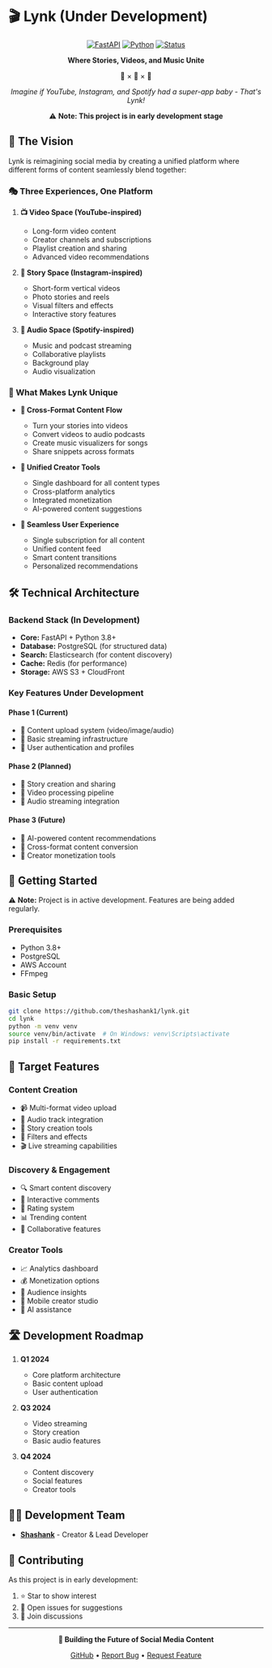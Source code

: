 # 🎬 Lynk (Under Development)

<div align="center">

[![FastAPI](https://img.shields.io/badge/FastAPI-005571?style=for-the-badge&logo=fastapi)](https://fastapi.tiangolo.com/)
[![Python](https://img.shields.io/badge/python-3.8+-blue.svg?style=for-the-badge&logo=python&logoColor=white)](https://www.python.org)
[![Status](https://img.shields.io/badge/Status-In_Development-yellow?style=for-the-badge)](https://github.com/theshashank1/lynk)

**Where Stories, Videos, and Music Unite**

🎥 × 📸 × 🎵

*Imagine if YouTube, Instagram, and Spotify had a super-app baby - That's Lynk!*

⚠️ **Note: This project is in early development stage**
</div>

## 🌟 The Vision

Lynk is reimagining social media by creating a unified platform where different forms of content seamlessly blend together:

### 🎭 Three Experiences, One Platform

1. **📺 Video Space (YouTube-inspired)**
   - Long-form video content
   - Creator channels and subscriptions
   - Playlist creation and sharing
   - Advanced video recommendations

2. **📱 Story Space (Instagram-inspired)**
   - Short-form vertical videos
   - Photo stories and reels
   - Visual filters and effects
   - Interactive story features

3. **🎵 Audio Space (Spotify-inspired)**
   - Music and podcast streaming
   - Collaborative playlists
   - Background play
   - Audio visualization

### 🚀 What Makes Lynk Unique

- **🔄 Cross-Format Content Flow**
  - Turn your stories into videos
  - Convert videos to audio podcasts
  - Create music visualizers for songs
  - Share snippets across formats

- **🎯 Unified Creator Tools**
  - Single dashboard for all content types
  - Cross-platform analytics
  - Integrated monetization
  - AI-powered content suggestions

- **🌈 Seamless User Experience**
  - Single subscription for all content
  - Unified content feed
  - Smart content transitions
  - Personalized recommendations

## 🛠️ Technical Architecture

### Backend Stack (In Development)
- **Core:** FastAPI + Python 3.8+
- **Database:** PostgreSQL (for structured data)
- **Search:** Elasticsearch (for content discovery)
- **Cache:** Redis (for performance)
- **Storage:** AWS S3 + CloudFront

### Key Features Under Development

#### Phase 1 (Current)
- 🔨 Content upload system (video/image/audio)
- 🔨 Basic streaming infrastructure
- 🔨 User authentication and profiles

#### Phase 2 (Planned)
- 🎯 Story creation and sharing
- 🎯 Video processing pipeline
- 🎯 Audio streaming integration

#### Phase 3 (Future)
- 🔮 AI-powered content recommendations
- 🔮 Cross-format content conversion
- 🔮 Creator monetization tools

## 🚀 Getting Started

⚠️ **Note:** Project is in active development. Features are being added regularly.

### Prerequisites
- Python 3.8+
- PostgreSQL
- AWS Account
- FFmpeg

### Basic Setup
```bash
git clone https://github.com/theshashank1/lynk.git
cd lynk
python -m venv venv
source venv/bin/activate  # On Windows: venv\Scripts\activate
pip install -r requirements.txt
```


## 🎯 Target Features

### Content Creation
- 📹 Multi-format video upload
- 🎵 Audio track integration
- 📸 Story creation tools
- 🎨 Filters and effects
- 🎬 Live streaming capabilities

### Discovery & Engagement
- 🔍 Smart content discovery
- 💬 Interactive comments
- 🌟 Rating system
- 📊 Trending content
- 🤝 Collaborative features

### Creator Tools
- 📈 Analytics dashboard
- 💰 Monetization options
- 🎯 Audience insights
- 📱 Mobile creator studio
- 🤖 AI assistance

## 🛣️ Development Roadmap

1. **Q1 2024**
   - Core platform architecture
   - Basic content upload
   - User authentication

2. **Q3 2024**
   - Video streaming
   - Story creation
   - Basic audio features

3. **Q4 2024**
   - Content discovery
   - Social features
   - Creator tools

## 👨‍💻 Development Team

- **[Shashank](https://github.com/theshashank1)** - Creator & Lead Developer

## 🤝 Contributing

As this project is in early development:
1. ⭐ Star to show interest
2. 📢 Open issues for suggestions
3. 💬 Join discussions

<!-- ## 📜 License

Project is under initial development. License pending. -->

---


<div align="center">
  

**🚀 Building the Future of Social Media Content**

[GitHub](https://github.com/theshashank1/lynk) • [Report Bug](https://github.com/theshashank1/lynk/issues) • [Request Feature](https://github.com/theshashank1/lynk/issues)

</div>
